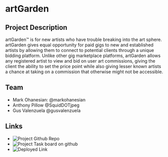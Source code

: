 # artGarden

## Project Description

artGarden™ is for new artists who have trouble breaking into the art sphere. artGarden gives equal opportunity for paid gigs to new and established artists by allowing them to connect to potential clients through a unique bidding platform. Unlike other gig marketplace platforms, artGarden allows any registered artist to view and bid on user art commissions, giving the client the ability to set the price point while also giving lesser known artists a chance at taking on a commission that otherwise might not be accessible.

## Team

- Mark Ohanesian: @markohanesian
- Anthony Pillow @SquidDOTjpeg
- Gus Valenzuela @gusvalenzuela

## Links

- ![Project Github Repo](https://github.com/gusvalenzuela/art-garden-bc)
- ![Project Task board on github](https://github.com/gusvalenzuela/art-garden-bc/projects/)
- ![Deployed Link](https://art-garden.herokuapp.com/)

